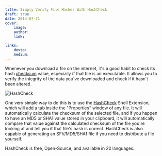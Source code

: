```yaml
---
title: Simply Verify File Hashes With HashCheck
draft: true
date: 2014-07-21
cover:
    image:
    author:
    link:

links:
    devto:
    medium:
---
```

Whenever you download a file on the internet, it's a good habit to check its hash [checksum](http://en.wikipedia.org/wiki/Checksum) value, especially if that file is an executable. It allows you to verify the integrity of the data you've downloaded and check if it hasn't been altered.

![HashCheck](/img/posts/hashcheck.png)

One very simple way to do this is to use the [HashCheck](http://code.kliu.org/hashcheck/) Shell Extension, which will add a tab inside the "Properties" window of any file. It will automatically calculate the checksum of the selected file, and if you happen to have an MD5 or SHA1 value stored in your clipboard, it will automatically compare that value against the calculated checksum of the file you're looking at and tell you if that file's hash is correct. HashCheck is also capable of generating an SFV/MD5/SHA1 file if you need to distribute a file yourself.

HashCheck is free, Open-Source, and available in 20 languages.
